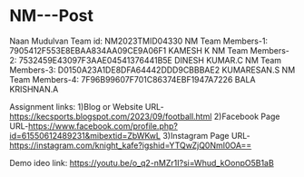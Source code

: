 # NM---Post
Naan Mudulvan Team id: NM2023TMID04330 
NM Team Members-1: 7905412F553E8EBAA834AA09CE9A06F1 KAMESH K 
NM Team Members-2: 7532459E43097F3AAE04541376441B5E DINESH KUMAR.C 
NM Team Members-3: D0150A23A1DE8DFA64442DDD9CBBBAE2 KUMARESAN.S 
NM Team Members-4: 7F96B99607F701C86374EBF1947A7226 BALA KRISHNAN.A

Assignment links:
1)Blog or Website URL-https://kecsports.blogspot.com/2023/09/football.html 
2)Facebook Page URL-https://www.facebook.com/profile.php?id=61550612489231&mibextid=ZbWKwL
3)Instagram Page URL-https://instagram.com/knight_kafe?igshid=YTQwZjQ0NmI0OA==

Demo ideo link:
https://youtu.be/o_q2-nMZr1I?si=Whud_kOonpO5B1aB

